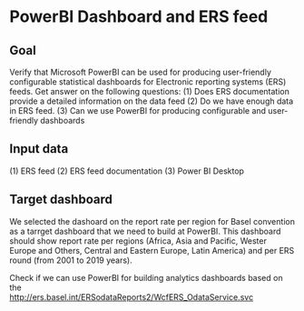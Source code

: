 # PowerBI Dashboard and ERS feed

## Goal

Verify that Microsoft PowerBI can be used for producing user-friendly configurable statistical dashboards for Electronic reporting systems (ERS) feeds.
Get answer on the following questions:
(1) Does ERS documentation provide a detailed information on the data feed
(2) Do we have enough data in ERS feed.
(3) Can we use PowerBI for producing configurable and user-friendly dashboards

## Input data
(1) ERS feed 
(2) ERS feed documentation
(3) Power BI Desktop

## Target dashboard
We selected the dashoard on the report rate per region for Basel convention as a tarrget dashboard that we need to build at PowerBI. This dashboard should show report rate per regions (Africa, Asia and Pacific, Wester Europe and Others, Central and Eastern Europe, Latin America) and per ERS round (from 2001 to 2019 years).  

Check if we can use PowerBI for building analytics dashboards based on the  
http://ers.basel.int/ERSodataReports2/WcfERS_OdataService.svc
